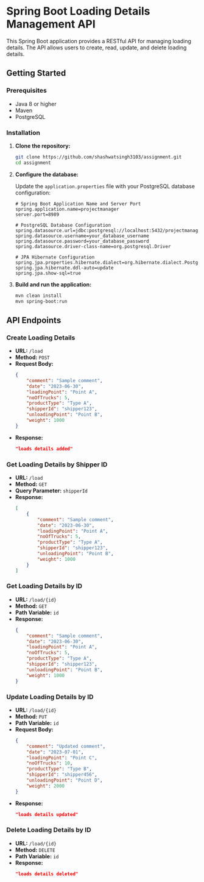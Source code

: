 # Spring Boot Loading Details Management API

This Spring Boot application provides a RESTful API for managing loading details. The API allows users to create, read, update, and delete loading details.

## Getting Started

### Prerequisites

- Java 8 or higher
- Maven
- PostgreSQL

### Installation

1. **Clone the repository:**

    ```bash
    git clone https://github.com/shashwatsingh3103/assignment.git
    cd assignment
    ```

2. **Configure the database:**

    Update the `application.properties` file with your PostgreSQL database configuration:

    ```properties
    # Spring Boot Application Name and Server Port
    spring.application.name=projectmanager
    server.port=8989

    # PostgreSQL Database Configuration
    spring.datasource.url=jdbc:postgresql://localhost:5432/projectmanager
    spring.datasource.username=your_database_username
    spring.datasource.password=your_database_password
    spring.datasource.driver-class-name=org.postgresql.Driver

    # JPA Hibernate Configuration
    spring.jpa.properties.hibernate.dialect=org.hibernate.dialect.PostgreSQLDialect
    spring.jpa.hibernate.ddl-auto=update
    spring.jpa.show-sql=true
    ```

3. **Build and run the application:**

    ```bash
    mvn clean install
    mvn spring-boot:run
    ```

## API Endpoints

### Create Loading Details

- **URL:** `/load`
- **Method:** `POST`
- **Request Body:**
    ```json
    {
        "comment": "Sample comment",
        "date": "2023-06-30",
        "loadingPoint": "Point A",
        "noOfTrucks": 5,
        "productType": "Type A",
        "shipperId": "shipper123",
        "unloadingPoint": "Point B",
        "weight": 1000
    }
    ```
- **Response:**
    ```json
    "loads details added"
    ```

### Get Loading Details by Shipper ID

- **URL:** `/load`
- **Method:** `GET`
- **Query Parameter:** `shipperId`
- **Response:**
    ```json
    [
        {
            "comment": "Sample comment",
            "date": "2023-06-30",
            "loadingPoint": "Point A",
            "noOfTrucks": 5,
            "productType": "Type A",
            "shipperId": "shipper123",
            "unloadingPoint": "Point B",
            "weight": 1000
        }
    ]
    ```

### Get Loading Details by ID

- **URL:** `/load/{id}`
- **Method:** `GET`
- **Path Variable:** `id`
- **Response:**
    ```json
    {
        "comment": "Sample comment",
        "date": "2023-06-30",
        "loadingPoint": "Point A",
        "noOfTrucks": 5,
        "productType": "Type A",
        "shipperId": "shipper123",
        "unloadingPoint": "Point B",
        "weight": 1000
    }
    ```

### Update Loading Details by ID

- **URL:** `/load/{id}`
- **Method:** `PUT`
- **Path Variable:** `id`
- **Request Body:**
    ```json
    {
        "comment": "Updated comment",
        "date": "2023-07-01",
        "loadingPoint": "Point C",
        "noOfTrucks": 10,
        "productType": "Type B",
        "shipperId": "shipper456",
        "unloadingPoint": "Point D",
        "weight": 2000
    }
    ```
- **Response:**
    ```json
    "loads details updated"
    ```

### Delete Loading Details by ID

- **URL:** `/load/{id}`
- **Method:** `DELETE`
- **Path Variable:** `id`
- **Response:**
    ```json
    "loads details deleted"
    ```
